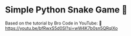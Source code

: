 # Simple Python Snake Game 🐍
Based on the tutorial by Bro Code in YouTube:
🔗 https://youtu.be/bfRwxS5d0SI?si=wW4K7b0sn5QRqlXo
